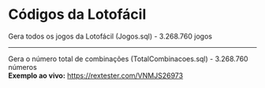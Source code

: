 # Códigos da Lotofácil

Gera todos os jogos da Lotofácil (Jogos.sql) - 3.268.760 jogos

<hr>

Gera o número total de combinações (TotalCombinacoes.sql) - 3.268.760 números
<br>
<strong>Exemplo ao vivo:</strong>
https://rextester.com/VNMJS26973

